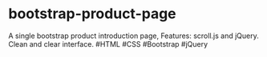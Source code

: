 # bootstrap-product-page
A single bootstrap product introduction page, Features: scroll.js and jQuery. Clean and clear interface.
#HTML #CSS #Bootstrap #jQuery
